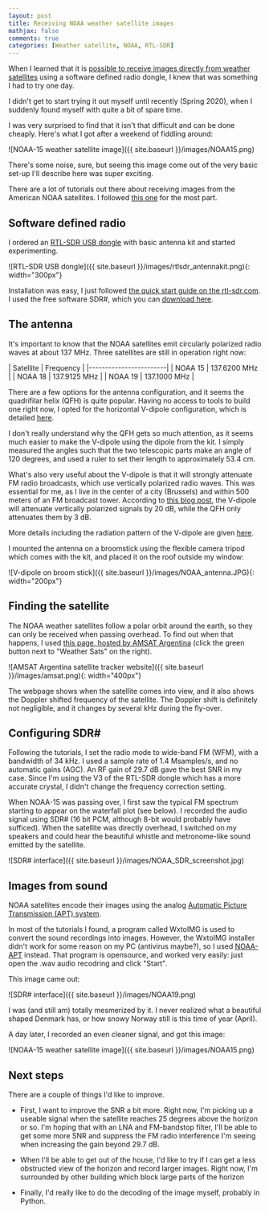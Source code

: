 ```yaml
---
layout: post
title: Receiving NOAA weather satellite images
mathjax: false
comments: true
categories: [Weather satellite, NOAA, RTL-SDR]
---
```


When I learned that it is [possible to receive images directly from weather satellites](https://www.youtube.com/watch?v=cjClTnZ4Xh4) using a software defined radio dongle, I knew that was something I had to try one day. 

I didn't get to start trying it out myself until recently (Spring 2020), when I suddenly found myself with quite a bit of spare time. 

I was very surprised to find that it isn't that difficult and can be done cheaply. Here's what I got after a weekend of fiddling around:

![NOAA-15 weather satellite image]({{ site.baseurl }}/images/NOAA15.png)

<!-- more -->

There's some noise, sure, but seeing this image come out of the very basic set-up I'll describe here was super exciting.

There are a lot of tutorials out there about receiving images from the American NOAA satellites. I followed [this one](https://www.rtl-sdr.com/rtl-sdr-tutorial-receiving-noaa-weather-satellite-images/) for the most part.

## Software defined radio

I ordered an [RTL-SDR USB dongle](https://www.rtl-sdr.com/buy-rtl-sdr-dvb-t-dongles/) with basic antenna kit and started experimenting.

![RTL-SDR USB dongle]({{ site.baseurl }}/images/rtlsdr_antennakit.png){: width="300px"}

Installation was easy, I just followed [the quick start guide on the rtl-sdr.com](https://www.rtl-sdr.com/rtl-sdr-quick-start-guide/). I used the free software SDR#, which you can [download here](https://airspy.com/download/).

## The antenna

It's important to know that the NOAA satellites emit circularly polarized radio waves at about 137 MHz. Three satellites are still in operation right now:

| Satellite | Frequency  |
|------------------------|
| NOAA 15 | 137.6200 MHz | 
| NOAA 18 | 137.9125 MHz | 
| NOAA 19 | 137.1000 MHz | 

There are a few options for the antenna configuration, and it seems the quadrifilar helix (QFH) is quite popular. Having no access to tools to build one right now, I opted for the horizontal V-dipole configuration, which is detailed [here](https://www.rtl-sdr.com/simple-noaameteor-weather-satellite-antenna-137-mhz-v-dipole/).

I don't really understand why the QFH gets so much attention, as it seems much easier to make the V-dipole using the dipole from the kit. I simply measured the angles such that the two telescopic parts make an angle of 120 degrees, and used a ruler to set their length to approximately 53.4 cm. 

What's also very useful about the V-dipole is that it will strongly attenuate FM radio broadcasts, which use vertically polarized radio waves. This was essential for me, as I live in the center of a city (Brussels) and within 500 meters of an FM broadcast tower. According to [this blog post](https://www.rtl-sdr.com/simple-noaameteor-weather-satellite-antenna-137-mhz-v-dipole/), the V-dipole will attenuate vertically polarized signals by 20 dB, while the QFH only attenuates them by 3 dB.

More details including the radiation pattern of the V-dipole are given [here](https://www.qsl.net/kk4obi/Center-fed%20V-dipoles%20Lateral.html).

I mounted the antenna on a broomstick using the flexible camera tripod which comes with the kit, and placed it on the roof outside my window:

![V-dipole on broom stick]({{ site.baseurl }}/images/NOAA_antenna.JPG){: width="200px"}

## Finding the satellite
 
The NOAA weather satellites follow a polar orbit around the earth, so they can only be received  when passing overhead. To find out when that happens, I used [this page, hosted by AMSAT Argentina](http://amsat.org.ar/pass.htm#) (click the green button next to "Weather Sats" on the right).

![AMSAT Argentina satellite tracker website]({{ site.baseurl }}/images/amsat.png){: width="400px"}

The webpage shows when the satellite comes into view, and it also shows the Doppler shifted frequency of the satellite. The Doppler shift is definitely not negligible, and it changes by several kHz during the fly-over. 

## Configuring SDR#

Following the tutorials, I set the radio mode to wide-band FM (WFM), with a bandwidth of 34 kHz. I used a sample rate of 1.4 Msamples/s, and no automatic gains (AGC). An RF gain of 29.7 dB gave the best SNR in my case. Since I'm using the V3 of the RTL-SDR dongle which has a more accurate crystal, I didn't change the frequency correction setting.

When NOAA-15 was passing over, I first saw the typical FM spectrum starting to appear on the waterfall plot (see below). I recorded the audio signal using SDR# (16 bit PCM, although 8-bit would probably have sufficed). When the satellite was directly overhead, I switched on my speakers and could hear the beautiful whistle and metronome-like sound emitted by the satellite.

![SDR# interface]({{ site.baseurl }}/images/NOAA_SDR_screenshot.jpg)

## Images from sound

NOAA satellites encode their images using the analog [Automatic Picture Transmission (APT) system](https://en.wikipedia.org/wiki/Automatic_picture_transmission).

In most of the tutorials I found, a program called WxtoIMG is used to convert the sound recordings into images. However, the WxtoIMG installer didn't work for some reason on my PC (antivirus maybe?), so I used [NOAA-APT](https://noaa-apt.mbernardi.com.ar/index.html) instead. That program is opensource, and worked very easily: just open the .wav audio recodring and click "Start".

This image came out:

![SDR# interface]({{ site.baseurl }}/images/NOAA19.png)

I was (and still am) totally mesmerized by it. I never realized what a beautiful shaped Denmark has, or how snowy Norway still is this time of year (April).

A day later, I recorded an even cleaner signal, and got this image:

![NOAA-15 weather satellite image]({{ site.baseurl }}/images/NOAA15.png)

## Next steps

There are a couple of things I'd like to improve.

- First, I want to improve the SNR a bit more. Right now, I'm picking up a useable signal when the satellite reaches 25 degrees above the horizon or so. I'm hoping that with an LNA and FM-bandstop filter, I'll be able to get some more SNR and suppress the FM radio interference I'm seeing when increasing the gain beyond 29.7 dB.

- When I'll be able to get out of the house, I'd like to try if I can get a less obstructed view of the horizon and record larger images. Right now, I'm surrounded by other building which block large parts of the horizon 

- Finally, I'd really like to do the decoding of the image myself, probably in Python.
